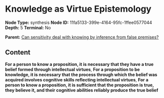 # Knowledge as Virtue Epistemology

**Node Type:** synthesis
**Node ID:** 11fa5133-399e-4164-95fc-1ffee0577044
**Depth:** 5
**Terminal:** No

**Parent:** [Can sensitivity deal with knowing by inference from false premises?](can-sensitivity-deal-with-knowing-by-inference-from-false-premises-antithesis-49c74e9c-e9d0-44fc-a4f9-432c82b2e49f.md)

## Content

**For a person to know a proposition, it is necessary that they have a true belief formed through intellectual virtues**, **For a proposition to be knowledge, it is necessary that the process through which the belief was acquired involves cognitive skills reflecting intellectual virtues**, **For a person to know a proposition, it is sufficient that the proposition is true, they believe it, and their cognitive abilities reliably produce the true belief**
